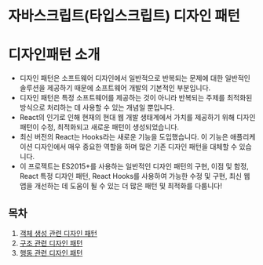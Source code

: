 # 자바스크립트(타입스크립트) 디자인 패턴

# 디자인패턴 소개

- 디자인 패턴은 소프트웨어 디자인에서 일반적으로 반복되는 문제에 대한 일반적인 솔루션을 제공하기 때문에 소프트웨어 개발의 기본적인 부분입니다.
- 디자인 패턴은 특정 소프트웨어를 제공하는 것이 아니라 반복되는 주제를 최적화된 방식으로 처리하는 데 사용할 수 있는 개념일 뿐입니다.
- React의 인기로 인해 현재의 현대 웹 개발 생태계에서 가치를 제공하기 위해 디자인 패턴이 수정, 최적화되고 새로운 패턴이 생성되었습니다.
- 최신 버전의 React는 Hooks라는 새로운 기능을 도입했습니다. 이 기능은 애플리케이션 디자인에서 매우 중요한 역할을 하며 많은 기존 디자인 패턴을 대체할 수 있습니다.
- 이 프로젝트는 ES2015+를 사용하는 일반적인 디자인 패턴의 구현, 이점 및 함정, React 특정 디자인 패턴, React Hooks를 사용하여 가능한 수정 및 구현, 최신 웹 앱을 개선하는 데 도움이 될 수
  있는 더 많은 패턴 및 최적화를 다룹니다!

## 목차

1. [객체 생성 관련 디자인 패턴](./객체생성관련)
2. [구조 관련 디자인 패턴](./구조관련)
3. [행동 관련 디자인 패턴](./행동관련)
